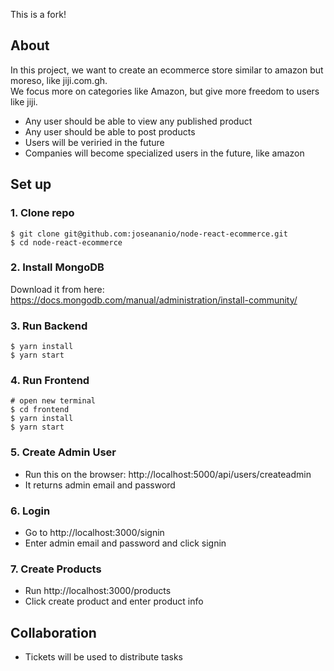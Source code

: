 This is a fork!

## About
In this project, we want to create an ecommerce store similar to amazon but moreso, like jiji.com.gh.  
We focus more on categories like Amazon, but give more freedom to users like jiji.  
- Any user should be able to view any published product
- Any user should be able to post products
- Users will be veriried in the future
- Companies will become specialized users in the future, like amazon

## Set up

### 1. Clone repo

```
$ git clone git@github.com:joseananio/node-react-ecommerce.git
$ cd node-react-ecommerce
```

### 2. Install MongoDB

Download it from here: https://docs.mongodb.com/manual/administration/install-community/

### 3. Run Backend

```
$ yarn install
$ yarn start
```

### 4. Run Frontend

```
# open new terminal
$ cd frontend
$ yarn install
$ yarn start
```

### 5. Create Admin User

- Run this on the browser: http://localhost:5000/api/users/createadmin
- It returns admin email and password

### 6. Login

- Go to http://localhost:3000/signin
- Enter admin email and password and click signin

### 7. Create Products

- Run http://localhost:3000/products
- Click create product and enter product info

## Collaboration
- Tickets will be used to distribute tasks
